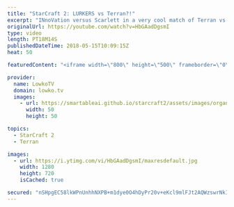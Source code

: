 ```yaml
---
title: "StarCraft 2: LURKERS vs Terran?!"
excerpt: "INnoVation versus Scarlett in a very cool match of Terran vs Zerg. Subscribe for more videos: http://lowko.tv/youtube Crazy Protoss Micro: https://goo.gl/tvhEza  The standard unit composition in Zerg versus Terran for Zerg is Hydralisk, Zerglings and Banelings. Usually Zerg transition towards Vipers"
originalUrl: https://youtube.com/watch?v=HbGAadDgsmI
type: video
length: PT18M14S
publishedDateTime: 2018-05-15T10:09:15Z
heat: 50

featuredContent: "<iframe width=\"800\" height=\"500\" frameborder=\"0\" src=\"https://www.youtube.com/embed/HbGAadDgsmI\" allow=\"accelerometer; autoplay; encrypted-media; gyroscope; picture-in-picture\" allowfullscreen></iframe>"

provider:
  name: LowkoTV
  domain: lowko.tv
  images:
    - url: https://smartableai.github.io/starcraft2/assets/images/organizations/lowko.tv-50x50.jpg
      width: 50
      height: 50

topics:
  - StarCraft 2
  - Terran

images:
  - url: https://i.ytimg.com/vi/HbGAadDgsmI/maxresdefault.jpg
    width: 1280
    height: 720
    isCached: true

secured: "nSHpgEC58lkWPnUnhhNXPB+m1dye0O4hDyPr20v+eKcl9mlFJt2AQWzswrNkIaX/XZYlzNTzb1u/hNfKhB0fBmM/TRnG9tPd/t5p190FM0sf8UFMFGJIiv9zi0mCQKH2HYDeOsbGLqF4Y+lXxNTJ/ne1NkHrpnvqbcPxjpM+hywfS6ezbP7MvfiiW2vRiLAO+ljcTUXxbmdL5CjnkQzhCo5jqHDLiqQHFIxhigkWHINi7Jkf8iwnc6uquqnq7ZrF0aGCn9LkZEs06x69irwfuHXTWtFXfetLw7SwhqTeL8DL39bmOI0HFbUR+w9ecOyEPe+2pmPspb5b7GcLu0AzvbfvgCoJcfvO+RF0RhRuX6ujv1e9Hgzqqc+mZlr0EBcA03Qu3ZXFY4CE/KZeo5ryxkU7mrnEpMQDSCdyW7Xu54M=;md2X4ugmFrA16haqCd75bQ=="
---
```


